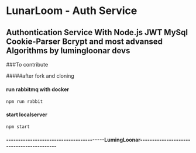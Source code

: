 # LunarLoom - Auth Service
## Authontication Service With Node.js JWT MySql Cookie-Parser Bcrypt and most advansed Algorithms by lumingloonar devs

###To contribute

#####after fork and cloning

#### run rabbitmq with docker
`npm run rabbit`

#### start localserver
`npm start`

#### -----------------------------------------LumingLoonar------------------------------------------
